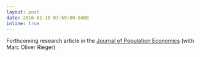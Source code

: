 ```yaml
---
layout: post
date: 2016-01-15 07:59:00-0400
inline: true
---
```


Forthcoming research article in the [Journal of Population Economics](https://link.springer.com/article/10.1007/s00148-022-00925-x#citeas) (with Marc Oliver Rieger)
